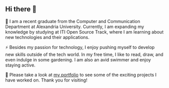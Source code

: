 ## Hi there 👋

<!--
**radwanabil/radwanabil** is a ✨ _special_ ✨ repository because its `README.md` (this file) appears on your GitHub profile.

Here are some ideas to get you started:

- 🔭 I’m currently working on ...
- 
- 👯 I’m looking to collaborate on ...
- 🤔 I’m looking for help with ...
- 💬 Ask me about ...
- 📫 How to reach me: ...
- 😄 Pronouns: ...
- ⚡ Fun fact: ...
-->

🌱 I am a recent graduate from the Computer and Communication Department at Alexandria University. Currently, I am expanding my knowledge by studying at ITI Open Source Track, where I am learning about new technologies and their applications.<br>

⚡ Besides my passion for technology, I enjoy pushing myself to develop new skills outside of the tech world. In my free time, I like to read, draw, and even indulge in some gardening. I am also an avid swimmer and enjoy staying active.<br>

🔭 Please take a look at [my portfolio](https://radwa-nabil.web.app/) to see some of the exciting projects I have worked on. Thank you for visiting!

